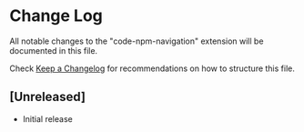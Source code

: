 # Change Log
All notable changes to the "code-npm-navigation" extension will be documented in this file.

Check [Keep a Changelog](http://keepachangelog.com/) for recommendations on how to structure this file.

## [Unreleased]
- Initial release